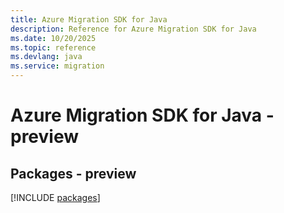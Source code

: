 ```yaml
---
title: Azure Migration SDK for Java
description: Reference for Azure Migration SDK for Java
ms.date: 10/20/2025
ms.topic: reference
ms.devlang: java
ms.service: migration
---
```

# Azure Migration SDK for Java - preview
## Packages - preview
[!INCLUDE [packages](migration-index.md)]